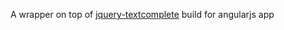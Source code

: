 A wrapper on top of [jquery-textcomplete](https://github.com/yuku-t/jquery-textcomplete) build for angularjs app